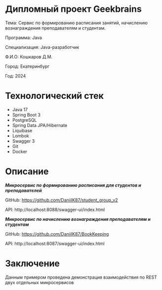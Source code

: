 #  Дипломный проект Geekbrains
 
Тема: Сервис по формированию расписания занятий, начислению вознаграждения преподавателям и студентам.
 
Программа: Java

Специализация: Java-разработчик

Ф.И.О:  Кошкаров Д.М.

Город: Екатеринбург

Год: 2024


#  Технологический стек
- Java 17
- Spring Boot 3
- PostgreSQL
- Spring Data JPA/Hibernate
- Liquibase
- Lombok
- Swagger 3
- Git
- Docker

  
#  Описание

***Микросервис по формированию расписания для студентов и преподавателей***

GitHub: https://github.com/DaniilK87/student_group_v2

API: http://localhost:8088/swagger-ui/index.html

***Микросервис по начислению вознаграждения преподавателям и студентам***

GitHub: https://github.com/DaniilK87/BookKeeping

API: http://localhost:8087/swagger-ui/index.html


#  Заключение
 Данным примером проведена демонстрация взаимодействия по REST двух отдельных микросервисов 
	
